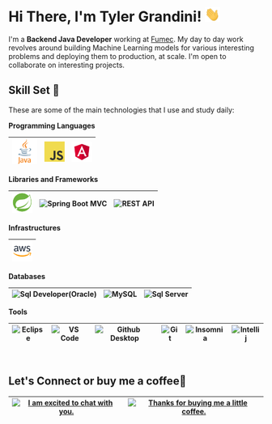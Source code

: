 
<h1>Hi There, I'm Tyler Grandini! <img  src="https://raw.githubusercontent.com/ABSphreak/ABSphreak/master/gifs/Hi.gif" width="30px"></h1>

I'm a **Backend Java Developer** working at [Fumec](http://www.fumec.br/). My day to day work revolves around building Machine Learning models for various interesting problems and deploying them to production, at scale. I'm open to collaborate on interesting projects.

## Skill Set :muscle:

These are some of the main technologies that I use and study daily:


**Programming Languages**

<img title="Java 8,11,17" alt="Java 8,11,17" width="50px" src="https://raw.githubusercontent.com/github/explore/master/topics/java/java.png" />|<img alt="JS" title="JavaScript" width="40px" src="https://raw.githubusercontent.com/github/explore/master/topics/javascript/javascript.png">|<img alt="Angular 13" title="Angular 13" width="40px" src="https://raw.githubusercontent.com/github/explore/master/topics/angular/angular.png">
|--|--|--|

**Libraries and Frameworks**

<img alt="Spring" title="Spring" width="40px" src="https://raw.githubusercontent.com/github/explore/master/topics/spring/spring.png">|<img alt="Spring Boot MVC" title="Spring Boot MVC" width="40px" src="https://devkico.itexto.com.br/wp-content/uploads/2014/08/spring-boot-project-logo.png">|<img alt="REST API" title="REST API" width="40px" src="https://restfulapi.net/wp-content/uploads/rest.png">
|--|--|--|

**Infrastructures**

<img title="AWS" alt="AWS" width="40px" src="https://raw.githubusercontent.com/github/explore/main/topics/aws/aws.png">|
|--|

**Databases**

<img title="Sql Developer(Oracle)" alt="Sql Developer(Oracle)" width="30px" src="https://upload.wikimedia.org/wikipedia/fr/thumb/6/68/Oracle_SQL_Developer_logo.svg/640px-Oracle_SQL_Developer_logo.svg.png">|<img title="MySQL" alt="MySQL" width="40px" src="https://user-images.githubusercontent.com/11978772/40430854-46e62868-5e63-11e8-9fac-920ee4ef5237.png">|<img title="Sql Server" alt="Sql Server" width="50px" src="https://img.icons8.com/color/480/microsoft-sql-server.png"> <br>
|--|--|--|

**Tools**

<img title="Eclipse" alt="Eclipse" width="40px" src="https://encrypted-tbn0.gstatic.com/images?q=tbn:ANd9GcR5EUljSTU4Bl9jRgp5L0v7TUAlB-Ntl0EAIq_FSaofQ7tfCiVrbVW2Bs_24-UPCnRYVBE&usqp=CAU">|<img title="VS Code" alt="VS Code" width="40px" src="https://img.icons8.com/fluent/48/000000/visual-studio-code-2019.png">|<img title="Github Desktop" alt="Github Desktop" width="40px" src="https://static.techspot.com/images2/downloads/topdownload/2021/04/2021-04-07-ts3_thumbs-8ba.png">|<img title="Git" alt="Git" width="40px" src="https://i.pinimg.com/736x/01/e5/00/01e500fca29c045d432b64f285f9c229.jpg">|<img title="Insomnia" alt="Insomnia" width="40px" src="https://seeklogo.com/images/I/insomnia-logo-A35E09EB19-seeklogo.com.png">|<img title="Intellij" alt="Intellij" width="40px" src="https://upload.wikimedia.org/wikipedia/commons/thumb/9/9c/IntelliJ_IDEA_Icon.svg/2048px-IntelliJ_IDEA_Icon.svg.png">
|--|--|--|--|--|--|
<br>


## Let's Connect or buy me a coffee:handshake:

<a href="https://www.linkedin.com/in/tylergrandini/"><img title="I am excited to chat with you." alt="I am excited to chat with you." src="https://cdn2.iconfinder.com/data/icons/social-media-2285/512/1_Linkedin_unofficial_colored_svg-128.png" width="40"></a>|<a href="https://www.buymeacoffee.com/tylergrandi"><img  title="Thanks for buying me a little coffee." alt="Thanks for buying me a little coffee." src="https://user-images.githubusercontent.com/16066404/77041853-a2044100-69e0-11ea-8da6-d64822a2c72a.jpg" width="40"></a>
|--|--|
